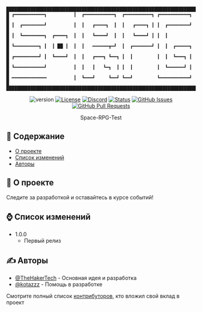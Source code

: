 ```
███████████████████████████████████████████████████████████████████████
█ ┏━━━━━━━━━━━┓          ┃  ┏━━━━━━━━━━━┓  ┏━━━━━━━━━━┓ ┏━━━━━━━━━━━┓ █
█ ┃  ┏━━━━━━━━┛          ┃  ┃   ┏━━━━┓  ┃  ┃   ┏━━━━┓ ┃ ┃  ┏━━━━━━━━┛ █
█ ┃  ┗━━━━━━━━┓  ┏━━━━┓  ┃  ┃   ┗━━━━┛  ┃  ┃   ┗━━━━┛ ┃ ┃  ┃          █
█ ┗━━━━━━━━━┓ ┃  ┃ ██ ┃  ┃  ┃   ━━━━━━┳━┛  ┃  ┏━━━━━━━┛ ┃  ┃  ┏━━━━━┓ █
█ ┏━━━━━━━━━┛ ┃  ┗━━━━┛  ┃  ┃   ┏━━━┓ ┗━━┓ ┃  ┃         ┃  ┃  ┗━━━┓ ┃ █
█ ┗━━━━━━━━━━━┛          ┃  ┃   ┃   ┗━┓  ┃ ┃  ┃         ┃  ┗━━━━━━┛ ┃ █
█ ━━━━━━━━━━━━━          ┃  ┗━━━┛     ┗━━┛ ┗━━┛         ┗━━━━━━━━━━━┛ █
███████████████████████████████████████████████████████████████████████
```

<div align="center">

![version](https://img.shields.io/badge/version-alpha-blue)
[![License](https://img.shields.io/badge/Лицензия-MIT-blue.svg)](/LICENSE)
[![Discord](https://img.shields.io/discord/992780447870357574?logo=discord)]([/LICENSE](https://discord.gg/HjJCwm5))
[![Status](https://img.shields.io/badge/Статус-активно-success.svg)]()
[![GitHub Issues](https://img.shields.io/github/issues/TheHakerTech/Craft_Box_RPG.svg)](https://github.com/TheHakerTech/Craft_Box_RPG/issues)
[![GitHub Pull Requests](https://img.shields.io/github/issues-pr/TheHakerTech/Craft_Box_RPG.svg)](https://github.com/TheHakerTech/Craft_Box_RPG/pulls)

</div>

<p align="center"> Space-RPG-Test
    <br> 
</p>

## 📝 Содержание

- [О проекте](#about)
- [Список изменений](#changelog)
- [Авторы](#authors)

## 🧐 О проекте <a name = "about"></a>

Следите за разработкой и оставайтесь в курсе событий!

## ⌚ Список изменений <a name = "changelog"></a>

- 1.0.0
  - Первый релиз

## ✍️ Авторы <a name = "authors"></a>

- [@TheHakerTech](https://github.com/TheHakerTech) - Основная идея и разработка
- [@kotazzz](https://github.com/kotazzz) - Помощь в разработке

Смотрите полный список [контрибуторов](https://github.com/TheHakerTech/Space-RPG-Test/contributors), кто вложил свой вклад в проект


